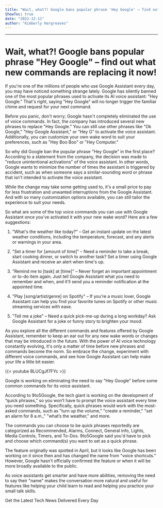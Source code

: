 ```yaml
---
title: "Wait, what?! Google bans popular phrase 'Hey Google' – find out what new commands are replacing it now!"
ShowToc: true 
date: "2022-12-11"
author: "Kimberly Hargreaves"
---
```

*****
# Wait, what?! Google bans popular phrase "Hey Google" – find out what new commands are replacing it now!

If you're one of the millions of people who use Google Assistant every day, you may have noticed something strange lately. Google has silently banned one of the most popular phrases used to activate its AI voice assistant: "Hey Google." That's right, saying "Hey Google" will no longer trigger the familiar chime and request for your next command.

Before you panic, don't worry; Google hasn't completely eliminated the use of voice commands. In fact, the company has introduced several new phrases to replace "Hey Google." You can still use other phrases like "Ok Google," "Hey Google Assistant," or "Hey G" to activate the voice assistant. Additionally, you can customize your own wake word to suit your preferences, such as "Hey Boo Boo" or "Hey Computer."

So why did Google ban the popular phrase "Hey Google" in the first place? According to a statement from the company, the decision was made to "reduce unintentional activations" of the voice assistant. In other words, Google wants to minimize the number of times the assistant is triggered by accident, such as when someone says a similar-sounding word or phrase that isn't intended to activate the voice assistant.

While the change may take some getting used to, it's a small price to pay for less frustration and unwanted interruptions from the Google Assistant. And with so many customization options available, you can still tailor the experience to suit your needs.

So what are some of the top voice commands you can use with Google Assistant once you've activated it with your new wake word? Here are a few suggestions:

1. "What's the weather like today?" – Get an instant update on the latest weather conditions, including the temperature, forecast, and any alerts or warnings in your area.

2. "Set a timer for [amount of time]" – Need a reminder to take a break, start cooking dinner, or switch to another task? Set a timer using Google Assistant and receive an alert when time's up.

3. "Remind me to [task] at [time]" – Never forget an important appointment or to-do item again. Just tell Google Assistant what you need to remember and when, and it'll send you a reminder notification at the appointed time.

4. "Play [song/artist/genre] on Spotify" – If you're a music lover, Google Assistant can help you find your favorite tunes on Spotify or other music streaming services with ease.

5. "Tell me a joke" – Need a quick pick-me-up during a long workday? Ask Google Assistant for a joke or funny story to brighten your mood.

As you explore all the different commands and features offered by Google Assistant, remember to keep an ear out for any new wake words or changes that may be introduced in the future. With the power of AI voice technology constantly evolving, it's only a matter of time before new phrases and commands become the norm. So embrace the change, experiment with different voice commands, and see how Google Assistant can help make your life a little bit easier.

{{< youtube BLUCgJf7FYc >}} 




Google is working on eliminating the need to say "Hey Google" before some common commands for its voice assistant. 

 

According to 9to5Google, the tech giant is working on the development of “quick phrases,” so you won’t have to prompt the voice assistant every time you need something. Specifically, quick phrases would work with the most-asked commands, such as "turn up the volume," "create a reminder," "set an alarm for 8 a.m.," "what’s the weather," and more. 

 

The commands you can choose to be quick phrases reportedly are categorized as Recommended, Alarms, Connect, General info, Lights, Media Controls, Timers, and To-Dos. 9to5Google said you'd have to pick and choose which command(s) you want to set as a quick phrase. 

 

The feature originally was spotted in April, but it looks like Google has been working on it since then and has changed the name from "voice shortcuts." However, Google hasn’t officially confirmed the feature or when it will be more broadly available to the public. 

 

As voice assistants get smarter and have more abilities, removing the need to say their "name" makes the conversation more natural and useful for features like helping your child learn to read and helping you practice your small talk skills.

 

Get the Latest Tech News Delivered Every Day




